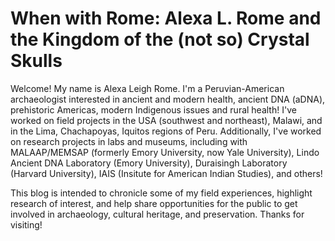 # When with Rome: Alexa L. Rome and the Kingdom of the (not so) Crystal Skulls 

Welcome!  My name is Alexa Leigh Rome.  I'm a Peruvian-American archaeologist interested in ancient and modern health, ancient DNA (aDNA), prehistoric Americas, modern Indigenous issues and rural health!  I've worked on field projects in the USA (southwest and northeast), Malawi, and in the Lima, Chachapoyas, Iquitos regions of Peru.  Additionally, I've worked on research projects in labs and museums, including with MALAAP/MEMSAP (formerly Emory University, now Yale University), Lindo Ancient DNA Laboratory (Emory University), Duraisingh Laboratory (Harvard University), IAIS (Insitute for American Indian Studies), and others!


This blog is intended to chronicle some of my field experiences, highlight research of interest, and help share opportunities for the public to get involved in archaeology, cultural heritage, and preservation.  Thanks for visiting!

